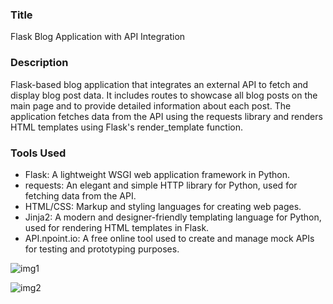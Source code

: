 ### Title
Flask Blog Application with API Integration

### Description
Flask-based blog application that integrates an external API to fetch and display blog post data. It includes routes to showcase all blog posts on the main page and to provide detailed information about each post. The application fetches data from the API using the requests library and renders HTML templates using Flask's render_template function.


### Tools Used
- Flask: A lightweight WSGI web application framework in Python.
- requests: An elegant and simple HTTP library for Python, used for fetching data from the API.
- HTML/CSS: Markup and styling languages for creating web pages.
- Jinja2: A modern and designer-friendly templating language for Python, used for rendering HTML templates in Flask.
- API.npoint.io: A free online tool used to create and manage mock APIs for testing and prototyping purposes.

![img1](https://github.com/bardack134/Flask-Blog-with-API-Integration/assets/142977989/197f98aa-2f63-4b30-81af-dba46125e576)


![img2](https://github.com/bardack134/Flask-Blog-with-API-Integration/assets/142977989/ae019660-998f-46b0-8582-4f6a30ec3c63)
